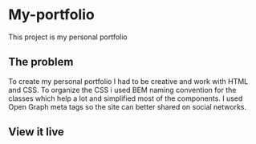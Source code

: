 # My-portfolio

This project is my personal portfolio

## The problem

To create my personal portfolio I had to be creative and work with HTML and CSS. To organize the CSS i used BEM naming convention for the classes which help a lot and simplified most of the components. I used Open Graph meta tags so the site can better shared on social networks.

## View it live
